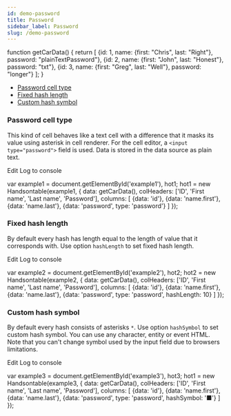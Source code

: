 ```yaml
---
id: demo-password
title: Password
sidebar_label: Password
slug: /demo-password
---
```


function getCarData() { return \[ {id: 1, name: {first: "Chris", last: "Right"}, password: "plainTextPassword"}, {id: 2, name: {first: "John", last: "Honest"}, password: "txt"}, {id: 3, name: {first: "Greg", last: "Well"}, password: "longer"} \]; }

*   [Password cell type](#type)
*   [Fixed hash length](#length)
*   [Custom hash symbol](#symbol)

### Password cell type

This kind of cell behaves like a text cell with a difference that it masks its value using asterisk in cell renderer. For the cell editor, a `<input type="password">` field is used. Data is stored in the data source as plain text.

Edit Log to console

var example1 = document.getElementById('example1'), hot1; hot1 = new Handsontable(example1, { data: getCarData(), colHeaders: \['ID', 'First name', 'Last name', 'Password'\], columns: \[ {data: 'id'}, {data: 'name.first'}, {data: 'name.last'}, {data: 'password', type: 'password'} \] });

### Fixed hash length

By default every hash has length equal to the length of value that it corresponds with. Use option `hashLength` to set fixed hash length.

Edit Log to console

var example2 = document.getElementById('example2'), hot2; hot2 = new Handsontable(example2, { data: getCarData(), colHeaders: \['ID', 'First name', 'Last name', 'Password'\], columns: \[ {data: 'id'}, {data: 'name.first'}, {data: 'name.last'}, {data: 'password', type: 'password', hashLength: 10} \] });

### Custom hash symbol

By default every hash consists of asterisks `*`. Use option `hashSymbol` to set custom hash symbol. You can use any character, entity or event HTML. Note that you can't change symbol used by the input field due to browsers limitations.

Edit Log to console

var example3 = document.getElementById('example3'), hot3; hot1 = new Handsontable(example3, { data: getCarData(), colHeaders: \['ID', 'First name', 'Last name', 'Password'\], columns: \[ {data: 'id'}, {data: 'name.first'}, {data: 'name.last'}, {data: 'password', type: 'password', hashSymbol: '&#9632;'} \] });
